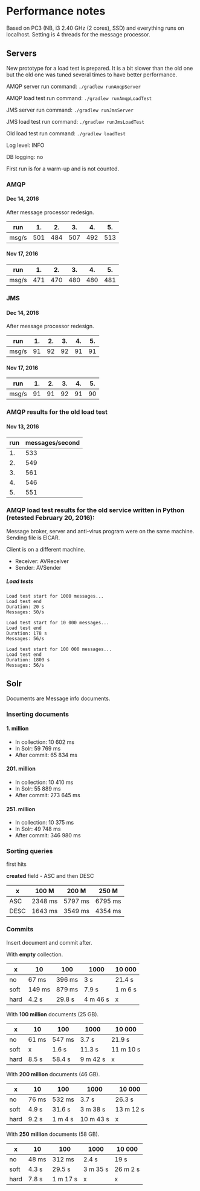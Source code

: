 # Performance notes

Based on PC3 (NB, i3 2.40 GHz (2 cores), SSD) and everything runs on localhost. Setting is
4 threads for the message processor.

## Servers

New prototype for a load test is prepared. It is a bit slower than the old
one but the old one was tuned several times to have better performance. 

AMQP server run command: `./gradlew runAmqpServer`

AMQP load test run command: `./gradlew runAmqpLoadTest`

JMS server run command: `./gradlew runJmsServer`

JMS load test run command: `./gradlew runJmsLoadTest`

Old load test run command: `./gradlew loadTest`

Log level: INFO

DB logging: no

First run is for a warm-up and is not counted.

### AMQP

#### Dec 14, 2016
After message processor redesign.

run | 1. | 2. | 3. | 4. | 5.
---|---|---|---|---|---
msg/s | 501 | 484 | 507 | 492 | 513

#### Nov 17, 2016
run | 1. | 2. | 3. | 4. | 5.
---|---|---|---|---|---
msg/s | 471 | 470 | 480 | 480 | 481

### JMS

#### Dec 14, 2016
After message processor redesign.

run | 1. | 2. | 3. | 4. | 5.
---|---|---|---|---|---
msg/s | 91 | 92 | 92 | 91 | 91

#### Nov 17, 2016
run | 1. | 2. | 3. | 4. | 5.
---|---|---|---|---|---
msg/s | 91 | 91 | 92 | 91 | 90

### AMQP results for the old load test

#### Nov 13, 2016
run | messages/second
--- | ---
1. | 533
2. | 549
3. | 561
4. | 546
5. | 551

### AMQP load test results for the old service written in Python (retested February 20, 2016):

Message broker, server and anti-virus program were on the same machine. Sending file is EICAR.

Client is on a different machine.

* Receiver: AVReceiver
* Sender: AVSender

##### Load tests
```
Load test start for 1000 messages...
Load test end
Duration: 20 s
Messages: 50/s
```
```
Load test start for 10 000 messages...
Load test end
Duration: 178 s
Messages: 56/s
```
```
Load test start for 100 000 messages...
Load test end
Duration: 1800 s
Messages: 56/s
```

## Solr

Documents are Message info documents.

### Inserting documents

#### 1. million
 * In collection: 10 602 ms
 * In Solr: 59 769 ms
 * After commit: 65 834 ms

#### 201. million
 * In collection: 10 410 ms
 * In Solr: 55 889 ms
 * After commit: 273 645 ms
 
#### 251. million
 * In collection: 10 375 ms
 * In Solr: 49 748 ms
 * After commit: 346 980 ms

### Sorting queries

first hits

**created** field - ASC and then DESC

 x | 100 M | 200 M | 250 M
 --- | --- | --- | ---
 ASC | 2348 ms | 5797 ms | 6795 ms
 DESC | 1643 ms | 3549 ms | 4354 ms

### Commits

Insert document and commit after.

With **empty** collection.

 x  | 10 | 100 | 1000 | 10 000 
--- | --- | --- | --- | ---
no  | 67 ms | 396 ms | 3 s | 21.4 s 
soft| 149 ms | 879 ms | 7.9 s | 1 m 6 s 
hard| 4.2 s | 29.8 s | 4 m 46 s | x 

With **100 million** documents (25 GB).

 x  | 10 | 100 | 1000 | 10 000 
--- | --- | --- | --- | ---
no  | 61 ms | 547 ms | 3.7 s | 21.9 s 
soft| x | 1.6 s | 11.3 s | 11 m 10 s 
hard| 8.5 s | 58.4 s | 9 m 42 s | x 

With **200 million** documents (46 GB).

 x  | 10 | 100 | 1000 | 10 000 
--- | --- | --- | --- | ---
no  | 76 ms | 532 ms | 3.7 s | 26.3 s 
soft| 4.9 s | 31.6 s | 3 m 38 s | 13 m 12 s 
hard| 9.2 s | 1 m 4 s | 10 m 43 s | x

With **250 million** documents (58 GB).

 x  | 10 | 100 | 1000 | 10 000 
--- | --- | --- | --- | ---
no  | 48 ms | 312 ms | 2.4 s | 19 s 
soft| 4.3 s | 29.5 s | 3 m 35 s | 26 m 2 s 
hard| 7.8 s | 1 m 17 s | x | x 
